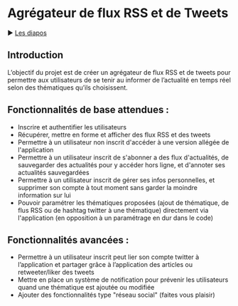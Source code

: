 # Agrégateur de flux RSS et de Tweets


:arrow_forward: [Les diapos](https://healermikado.github.io/Ensai_projetInfo_2A_RSS/#/)

## Introduction

L’objectif du projet est de créer un agrégateur de flux RSS et de tweets pour permettre aux utilisateurs de se tenir au informer de l’actualité en temps réel selon des thématiques qu’ils choisissent.

## Fonctionnalités de base attendues :

  - Inscrire et authentifier les utilisateurs
  - Récupérer, mettre en forme et afficher des flux RSS et des tweets
  - Permettre à un utilisateur non inscrit d'accéder à une version allégée de l'application
  - Permettre à un utilisateur inscrit de s'abonner a des flux d'actualités, de sauvegarder des actualités pour y accéder hors ligne, et d'annoter ses actualités sauvegardées
  - Permettre à un utilisateur inscrit de gérer ses infos personnelles, et supprimer son compte à tout moment sans garder la moindre information sur lui
  - Pouvoir paramétrer les thématiques proposées (ajout de thématique, de flus RSS ou de hashtag twitter à une thématique) directement via l'application (en opposition à un paramétrage en dur dans le code)
 
## Fonctionnalités avancées :

  - Permettre à un utilisateur inscrit peut lier son compte twitter à l’application et partager grâce à l’application des articles ou retweeter/liker des tweets
  - Mettre en place un système de notification pour prévenir les utilisateurs quand une thématique est ajoutée ou modifiée
  - Ajouter des fonctionnalités type "réseau social" (faites vous plaisir)